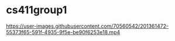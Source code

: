 # cs411group1

https://user-images.githubusercontent.com/70560542/201361472-55373f65-591f-4935-9f5e-be90f6253e18.mp4


